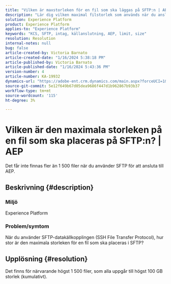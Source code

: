 ```yaml
---
title: "Vilken är maxstorleken för en fil som ska läggas på SFTP:n | AEP"
description: "Lär dig vilken maximal filstorlek som används när du ansluter till AEP med SFTP."
solution: Experience Platform
product: Experience Platform
applies-to: "Experience Platform"
keywords: "KCS, SFTP, intag, källanslutning, AEP, limit, size"
resolution: Resolution
internal-notes: null
bug: false
article-created-by: Victoria Barnato
article-created-date: "1/16/2024 5:38:18 PM"
article-published-by: Victoria Barnato
article-published-date: "1/16/2024 5:43:36 PM"
version-number: 4
article-number: KA-19932
dynamics-url: "https://adobe-ent.crm.dynamics.com/main.aspx?forceUCI=1&pagetype=entityrecord&etn=knowledgearticle&id=a0794a08-96b4-ee11-a569-6045bd006704"
source-git-commit: 5e12f649b67d05dea9686f447d1b962867b93b37
workflow-type: tm+mt
source-wordcount: '115'
ht-degree: 3%

---
```


# Vilken är den maximala storleken på en fil som ska placeras på SFTP:n? | AEP


Det får inte finnas fler än 1 500 filer när du använder SFTP för att ansluta till AEP.

## Beskrivning {#description}


### <b>Miljö</b>

Experience Platform



### <b>Problem/symtom</b>

När du använder SFTP-datakällkopplingen (SSH File Transfer Protocol), hur stor är den maximala storleken för en fil som ska placeras i SFTP?


## Upplösning {#resolution}

Det finns för närvarande högst 1 500 filer, som alla uppgår till högst 100 GB storlek (kumulativt).